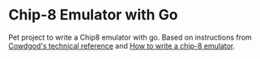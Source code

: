 # Chip-8 Emulator with Go
Pet project to write a Chip8 emulator with go. Based on instructions from [Cowdgod's technical reference](http://devernay.free.fr/hacks/chip8/C8TECH10.HTM) and [How to write a chip-8 emulator](http://www.multigesture.net/articles/how-to-write-an-emulator-chip-8-interpreter/).